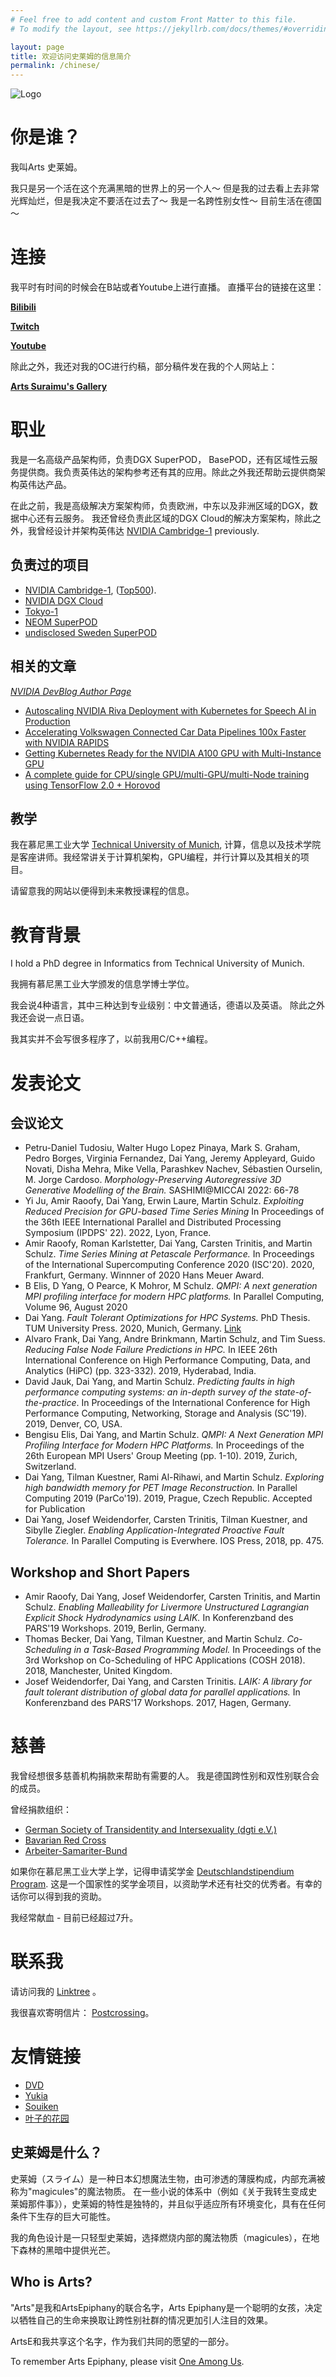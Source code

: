 ```yaml
---
# Feel free to add content and custom Front Matter to this file.
# To modify the layout, see https://jekyllrb.com/docs/themes/#overriding-theme-defaults

layout: page
title: 欢迎访问史莱姆的信息简介
permalink: /chinese/
---
```



![Logo](logo.png)

# 你是谁？

我叫Arts 史莱姆。

我只是另一个活在这个充满黑暗的世界上的另一个人～ 但是我的过去看上去非常光辉灿烂，但是我决定不要活在过去了～
我是一名跨性别女性～ 目前生活在德国～


# 连接

我平时有时间的时候会在B站或者Youtube上进行直播。
直播平台的链接在这里：

[**Bilibili**](https://live.bilibili.com/24385556)

[**Twitch**](https://www.twitch.tv/rimurosuraimu)

[**Youtube**](https://www.youtube.com/channel/UCPm1Ne69YvpcS4P6r-DEQ-A)

除此之外，我还对我的OC进行约稿，部分稿件发在我的个人网站上：

[**Arts Suraimu's Gallery**](https://suraimu.moe)


# 职业

我是一名高级产品架构师，负责DGX SuperPOD， BasePOD，还有区域性云服务提供商。我负责英伟达的架构参考还有其的应用。除此之外我还帮助云提供商架构英伟达产品。 

在此之前，我是高级解决方案架构师，负责欧洲，中东以及非洲区域的DGX，数据中心还有云服务。
我还曾经负责此区域的DGX Cloud的解决方案架构，除此之外，我曾经设计并架构英伟达 [NVIDIA Cambridge-1](https://www.top500.org/system/179960/) previously. 

## 负责过的项目
- [NVIDIA Cambridge-1](https://www.nvidia.com/en-us/industries/healthcare-life-sciences/cambridge-1/), ([Top500](https://www.top500.org/system/179960/)). 
- [NVIDIA DGX Cloud](https://www.nvidia.com/en-us/data-center/dgx-cloud/)
- [Tokyo-1](https://www.hpcwire.com/2023/03/21/nvidia-announces-tokyo-1-generative-ai-supercomputer-amid-gradual-h100-rollout/)
- [NEOM SuperPOD](https://www.neom.com/en-us/newsroom/tonomus-oracle-nvidia) 
- [undisclosed Sweden SuperPOD](https://www.aixia.se/en/cgit-takes-new-order-with-new-customer-value-34-msek/)

## 相关的文章 
*[NVIDIA DevBlog Author Page](https://developer.nvidia.com/blog/author/daiy/)*
- [Autoscaling NVIDIA Riva Deployment with Kubernetes for Speech AI in Production](https://developer.nvidia.com/blog/autoscaling-nvidia-riva-deployment-with-kubernetes-for-speech-ai-in-production/)
- [Accelerating Volkswagen Connected Car Data Pipelines 100x Faster with NVIDIA RAPIDS](https://developer.nvidia.com/blog/accelerating-volkswagen-connected-car-data-pipelines-100x-faster-with-nvidia-rapids/)
- [Getting Kubernetes Ready for the NVIDIA A100 GPU with Multi-Instance GPU](https://developer.nvidia.com/blog/getting-kubernetes-ready-for-the-a100-gpu-with-multi-instance-gpu/)
- [A complete guide for CPU/single GPU/multi-GPU/multi-Node training using TensorFlow 2.0 + Horovod](https://github.com/zenodia/TF2_Workshop)


## 教学

我在慕尼黑工业大学 [Technical University of Munich](www.tum.de), 计算，信息以及技术学院是客座讲师。我经常讲关于计算机架构，GPU编程，并行计算以及其相关的项目。

请留意我的网站以便得到未来教授课程的信息。

# 教育背景

I hold a PhD degree in Informatics from Technical University of Munich. 

我拥有慕尼黑工业大学颁发的信息学博士学位。

我会说4种语言，其中三种达到专业级别：中文普通话，德语以及英语。 除此之外我还会说一点日语。 

我其实并不会写很多程序了，以前我用C/C++编程。

# 发表论文 
## 会议论文
- Petru-Daniel Tudosiu, Walter Hugo Lopez Pinaya, Mark S. Graham, Pedro Borges, Virginia Fernandez, Dai Yang, Jeremy Appleyard, Guido Novati, Disha Mehra, Mike Vella, Parashkev Nachev, Sébastien Ourselin, M. Jorge Cardoso. *Morphology-Preserving Autoregressive 3D Generative Modelling of the Brain.* SASHIMI@MICCAI 2022: 66-78
- Yi Ju, Amir Raoofy, Dai Yang, Erwin Laure, Martin Schulz. *Exploiting Reduced Precision for GPU-based Time Series Mining* In Proceedings of the 36th IEEE International Parallel and Distributed Processing Symposium (IPDPS' 22). 2022, Lyon, France. 
- Amir Raoofy, Roman Karlstetter, Dai Yang, Carsten Trinitis, and Martin Schulz. *Time Series Mining at Petascale Performance.* In Proceedings of the International Supercomputing Conference 2020 (ISC'20). 2020, Frankfurt, Germany. Winnner of 2020 Hans Meuer Award. 
- B Elis, D Yang, O Pearce, K Mohror, M Schulz. *QMPI: A next generation MPI profiling interface for modern HPC platforms.* In Parallel Computing, Volume 96, August 2020
- Dai Yang. *Fault Tolerant Optimizations for HPC Systems.* PhD Thesis. TUM University Press. 2020, Munich, Germany. [Link](https://mediatum.ub.tum.de/1518787)
- Alvaro Frank, Dai Yang, Andre Brinkmann, Martin Schulz, and Tim Suess. *Reducing False Node Failure Predictions in HPC.* In IEEE 26th International Conference on High Performance Computing, Data, and Analytics (HiPC) (pp. 323-332). 2019, Hyderabad, India. 
- David Jauk, Dai Yang, and Martin Schulz. *Predicting faults in high performance computing systems: an in-depth survey of the state-of-the-practice*. In Proceedings of the International Conference for High Performance Computing, Networking, Storage and Analysis (SC'19). 2019, Denver, CO, USA. 
- Bengisu Elis, Dai Yang, and Martin Schulz. *QMPI: A Next Generation MPI Profiling Interface for Modern HPC Platforms.* In Proceedings of the 26th European MPI Users' Group Meeting (pp. 1-10). 2019, Zurich, Switzerland. 
- Dai Yang, Tilman Kuestner, Rami Al-Rihawi, and Martin Schulz. *Exploring high bandwidth memory for PET Image Reconstruction.* In Parallel Computing 2019 (ParCo'19). 2019, Prague, Czech Republic. Accepted for Publication
- Dai Yang, Josef Weidendorfer, Carsten Trinitis, Tilman Kuestner, and Sibylle Ziegler. *Enabling Application-Integrated Proactive Fault Tolerance.* In Parallel Computing is Everwhere. IOS Press, 2018, pp. 475. 

## Workshop and Short Papers
- Amir Raoofy, Dai Yang, Josef Weidendorfer, Carsten Trinitis, and Martin Schulz. *Enabling Malleability for Livermore Unstructured Lagrangian Explicit Shock Hydrodynamics using LAIK.* In Konferenzband des PARS'19 Workshops. 2019, Berlin, Germany.
- Thomas Becker, Dai Yang, Tilman Kuestner, and Martin Schulz. *Co-Scheduling in a Task-Based Programming Model.* In Proceedings of the 3rd Workshop on Co-Scheduling of HPC Applications (COSH 2018). 2018, Manchester, United Kingdom.
- Josef Weidendorfer, Dai Yang, and Carsten Trinitis. *LAIK: A library for fault tolerant distribution of global data for parallel applications.* In Konferenzband des PARS'17 Workshops. 2017, Hagen, Germany. 

# 慈善


我曾经想很多慈善机构捐款来帮助有需要的人。 
我是德国跨性别和双性别联合会的成员。

曾经捐款组织：
- [German Society of Transidentity and Intersexuality (dgti e.V.)](https://dgti.org)
- [Bavarian Red Cross](https://brk.de)
- [Arbeiter-Samariter-Bund](https://asb.de)

如果你在慕尼黑工业大学上学，记得申请奖学金 [Deutschlandstipendium Program](https://www.tum.de/en/studies/fees-and-financial-aid/scholarships/tum-scholarships/deutschlandstipendium). 
这是一个国家性的奖学金项目，以资助学术还有社交的优秀者。有幸的话你可以得到我的资助。 

我经常献血 - 目前已经超过7升。 

# 联系我

请访问我的 [Linktree](https://linktr.ee/artssuraimu) 。

我很喜欢寄明信片： [Postcrossing](https://www.postcrossing.com/user/rimurosuraimu)。 

# 友情链接

- [DVD](https://dvd.moe)
- [Yukia](https://yukiha.live)
- [Souiken](https://blog.raineast.icu/)
- [叶子的花园](https://mskclover.com)

## 史莱姆是什么？

史莱姆（スライム）是一种日本幻想魔法生物，由可渗透的薄膜构成，内部充满被称为"magicules"的魔法物质。
在一些小说的体系中（例如《关于我转生变成史莱姆那件事》），史莱姆的特性是独特的，并且似乎适应所有环境变化，具有在任何条件下生存的巨大可能性。

我的角色设计是一只轻型史莱姆，选择燃烧内部的魔法物质（magicules），在地下森林的黑暗中提供光芒。

## Who is Arts?

"Arts"是我和ArtsEpiphany的联合名字，Arts Epiphany是一个聪明的女孩，决定以牺牲自己的生命来换取让跨性别社群的情况更加引人注目的效果。

ArtsE和我共享这个名字，作为我们共同的愿望的一部分。 






To remember Arts Epiphany, please visit [One Among Us](https://one-among.us/profile/ArtsEpiphany). 
